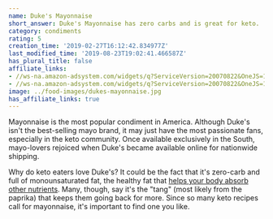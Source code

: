 ```yaml
---
name: Duke's Mayonnaise
short_answer: Duke's Mayonnaise has zero carbs and is great for keto.
category: condiments
rating: 5
creation_time: '2019-02-27T16:12:42.834977Z'
last_modified_time: '2019-08-23T19:02:41.466587Z'
has_plural_title: false
affiliate_links:
- //ws-na.amazon-adsystem.com/widgets/q?ServiceVersion=20070822&OneJS=1&Operation=GetAdHtml&MarketPlace=US&source=ss&ref=as_ss_li_til&ad_type=product_link&tracking_id=isitketo-20&language=en_US&marketplace=amazon&region=US&placement=B007SHLLH4&asins=B007SHLLH4&linkId=edfddf1bf4e123c5d4b0afce5c47a6ff&show_border=true&link_opens_in_new_window=true
- //ws-na.amazon-adsystem.com/widgets/q?ServiceVersion=20070822&OneJS=1&Operation=GetAdHtml&MarketPlace=US&source=ss&ref=as_ss_li_til&ad_type=product_link&tracking_id=isitketo-20&marketplace=amazon&region=US&placement=B074V9NGC8&asins=B074V9NGC8&linkId=8271471850bf96f94c588225a2b35184&show_border=true&link_opens_in_new_window=true
image: ../food-images/dukes-mayonnaise.jpg
has_affiliate_links: true
---
```

Mayonnaise is the most popular condiment in America. Although Duke's isn't the best-selling mayo brand, it may just have the most passionate fans, especially in the keto community. Once available exclusively in the South, mayo-lovers rejoiced when Duke's became available online for nationwide shipping.

Why do keto eaters love Duke's? It could be the fact that it's zero-carb and full of monounsaturated fat, the healthy fat that [helps your body absorb other nutrients](https://www.ncbi.nlm.nih.gov/pubmed/15735074). Many, though, say it's the "tang" (most likely from the paprika) that keeps them going back for more. Since so many keto recipes call for mayonnaise, it's important to find one you like.
